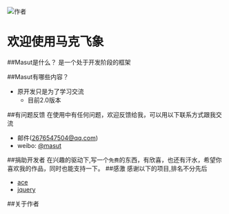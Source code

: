![作者](http://q1.qlogo.cn/g?b=qq&nk=2676547504&s=640)
# 欢迎使用马克飞象
##Masut是什么？
是一个处于开发阶段的框架

##Masut有哪些内容？

* 原开发只是为了学习交流
    *  目前2.0版本


##有问题反馈
在使用中有任何问题，欢迎反馈给我，可以用以下联系方式跟我交流

* 邮件(2676547504@qq.com)
* weibo: [@masut](#)

##捐助开发者
在兴趣的驱动下,写一个`免费`的东西，有欣喜，也还有汗水，希望你喜欢我的作品，同时也能支持一下。
##感激
感谢以下的项目,排名不分先后

* [ace](http://ace.ajax.org/)
* [jquery](http://jquery.com)

##关于作者




